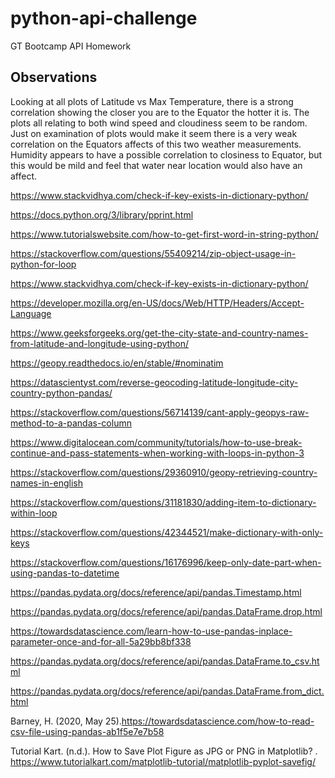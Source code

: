 # python-api-challenge
GT Bootcamp API Homework

## Observations
Looking at all plots of Latitude vs Max Temperature, there is a strong correlation showing the closer you are to the Equator the hotter it is.  The plots all relating to both wind speed and cloudiness seem to be random. Just on examination of plots would make it seem there is a very weak correlation on the Equators affects of this two weather measurements.  Humidity appears to have a possible correlation to closiness to Equator, but this would be mild and feel that water near location would also have an affect.


https://www.stackvidhya.com/check-if-key-exists-in-dictionary-python/

https://docs.python.org/3/library/pprint.html

https://www.tutorialswebsite.com/how-to-get-first-word-in-string-python/

https://stackoverflow.com/questions/55409214/zip-object-usage-in-python-for-loop

https://www.stackvidhya.com/check-if-key-exists-in-dictionary-python/

https://developer.mozilla.org/en-US/docs/Web/HTTP/Headers/Accept-Language

https://www.geeksforgeeks.org/get-the-city-state-and-country-names-from-latitude-and-longitude-using-python/

https://geopy.readthedocs.io/en/stable/#nominatim

https://datascientyst.com/reverse-geocoding-latitude-longitude-city-country-python-pandas/

https://stackoverflow.com/questions/56714139/cant-apply-geopys-raw-method-to-a-pandas-column

https://www.digitalocean.com/community/tutorials/how-to-use-break-continue-and-pass-statements-when-working-with-loops-in-python-3

https://stackoverflow.com/questions/29360910/geopy-retrieving-country-names-in-english

https://stackoverflow.com/questions/31181830/adding-item-to-dictionary-within-loop

https://stackoverflow.com/questions/42344521/make-dictionary-with-only-keys

https://stackoverflow.com/questions/16176996/keep-only-date-part-when-using-pandas-to-datetime

https://pandas.pydata.org/docs/reference/api/pandas.Timestamp.html

https://pandas.pydata.org/docs/reference/api/pandas.DataFrame.drop.html

https://towardsdatascience.com/learn-how-to-use-pandas-inplace-parameter-once-and-for-all-5a29bb8bf338

https://pandas.pydata.org/docs/reference/api/pandas.DataFrame.to_csv.html

https://pandas.pydata.org/docs/reference/api/pandas.DataFrame.from_dict.html

Barney, H. (2020, May 25).https://towardsdatascience.com/how-to-read-csv-file-using-pandas-ab1f5e7e7b58

Tutorial Kart. (n.d.). How to Save Plot Figure as JPG or PNG in Matplotlib? . https://www.tutorialkart.com/matplotlib-tutorial/matplotlib-pyplot-savefig/
